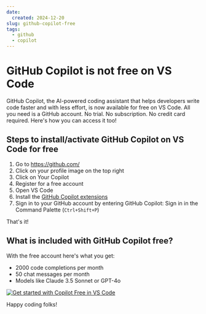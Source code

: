 ```yaml
---
date:
  created: 2024-12-20
slug: github-copilot-free
tags:
  - github
  - copilot
---
```


# GitHub Copilot is not free on VS Code

GitHub Copilot, the AI-powered coding assistant that helps developers write code faster and with less effort, is now available for free on VS Code. All you need is a GitHub account. No trial. No subscription. No credit card required. Here's how you can access it too!
<!-- more -->

## Steps to install/activate GitHub Copilot on VS Code for free

1. Go to https://github.com/
2. Click on your profile image on the top right
3. Click on Your Copilot
4. Register for a free account
5. Open VS Code
6. Install the [GitHub Copilot extensions](vscode:extension/GitHub.copilot?referrer=docs-copilot-setup)
7. Sign in to your GitHub account by entering GitHub Copilot: Sign in in the Command Palette (`Ctrl+Shift+P`)

That's it!

## What is included with GitHub Copilot free?

With the free account here's what you get:

- 2000 code completions per month
- 50 chat messages per month
- Models like Claude 3.5 Sonnet or GPT-4o

[![Get started with Copilot Free in VS Code](https://markdown-videos-api.jorgenkh.no/youtube/X_Aet9ndh_Y)](https://youtu.be/X_Aet9ndh_Y)

Happy coding folks!